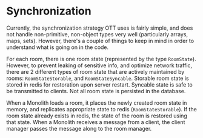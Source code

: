 # Synchronization

Currently, the synchronization strategy OTT uses is fairly simple, and does not handle non-primitive, non-object types very well (particularly arrays, maps, sets). However, there's a couple of things to keep in mind in order to understand what is going on in the code.

For each room, there is one room state (represented by the type `RoomState`). However, to prevent leaking of sensitive info, and optimize network traffic, there are 2 different types of room state that are actively maintained by rooms: `RoomStateStorable`, and `RoomStateSyncable`. Storable room state is stored in redis for restoration upon server restart. Syncable state is safe to be transmitted to clients. Not all room state is persisted in the database.

When a Monolith loads a room, it places the newly created room state in memory, and replicates appropriate state to redis (`RoomStateStorable`). If the room state already exists in redis, the state of the room is restored using that state. When a Monolith receives a message from a client, the client manager passes the message along to the room manager.
